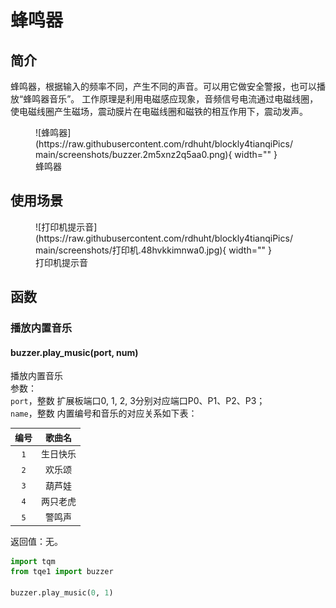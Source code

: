 # 蜂鸣器

## 简介

蜂鸣器，根据输入的频率不同，产生不同的声音。可以用它做安全警报，也可以播放“蜂鸣器音乐”。
工作原理是利用电磁感应现象，音频信号电流通过电磁线圈，使电磁线圈产生磁场，震动膜片在电磁线圈和磁铁的相互作用下，震动发声。

<figure markdown> 
    ![蜂鸣器](https://raw.githubusercontent.com/rdhuht/blockly4tianqiPics/main/screenshots/buzzer.2m5xnz2q5aa0.png){ width="" }
    <figcaption>蜂鸣器</figcaption>
</figure>

## 使用场景
<figure markdown> 
    ![打印机提示音](https://raw.githubusercontent.com/rdhuht/blockly4tianqiPics/main/screenshots/打印机.48hvkkimnwa0.jpg){ width="" }
    <figcaption>打印机提示音</figcaption>
</figure>

## 函数

### 播放内置音乐

#### buzzer.play_music(port, num)

播放内置音乐</br>
参数：
</br>`port`，整数 扩展板端口0, 1, 2, 3分别对应端口P0、P1、P2、P3；
</br>`name`，整数 内置编号和音乐的对应关系如下表：

|编号|歌曲名|
|:---:|:---:|
|   `1`    |生日快乐|
|   `2`    |欢乐颂|
|   `3`    |葫芦娃|
|   `4`    |两只老虎|
|   `5`    |警鸣声|

返回值：无。

```py
import tqm
from tqe1 import buzzer

buzzer.play_music(0, 1)
```
